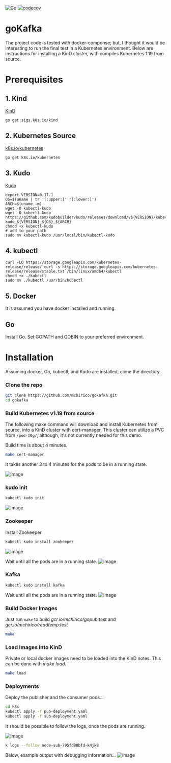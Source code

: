 ![Go](https://github.com/mchirico/gokafka/workflows/Go/badge.svg)
[![codecov](https://codecov.io/gh/mchirico/goKafka/branch/main/graph/badge.svg?token=AU1KLS2WIJ)](https://codecov.io/gh/mchirico/gokafka)


# goKafka
The project code is tested with docker-componse; but, I thought it would be interesting to
run the final test in a Kubernetes environment.  Below are instructions for installing a
KinD cluster, with compiles Kubernetes 1.19 from source.




# Prerequisites

## 1. Kind
[KinD](https://kind.sigs.k8s.io/) 
```
go get sigs.k8s.io/kind
```

## 2. Kubernetes Source
[k8s.io/kubernetes](https://github.com/kubernetes/kubernetes)
```
go get k8s.io/kubernetes
```

## 3. Kudo
[Kudo](https://kudo.dev/docs/cli/installation.html#cli-installation)
```
export VERSION=0.17.1
OS=$(uname | tr '[:upper:]' '[:lower:]')
ARCH=$(uname -m)
wget -O kubectl-kudo 
wget -O kubectl-kudo https://github.com/kudobuilder/kudo/releases/download/v${VERSION}/kubectl-kudo_${VERSION}_${OS}_${ARCH}
chmod +x kubectl-kudo
# add to your path
sudo mv kubectl-kudo /usr/local/bin/kubectl-kudo

```

## 4. kubectl

```
curl -LO https://storage.googleapis.com/kubernetes-release/release/`curl -s https://storage.googleapis.com/kubernetes-release/release/stable.txt`/bin/linux/amd64/kubectl
chmod +x ./kubectl
sudo mv ./kubectl /usr/bin/kubectl
```

## 5. Docker
It is assumed you have docker installed and running.


## Go
Install Go.  Set GOPATH and GOBIN to your preferred environment.

# Installation

Assuming docker, Go, kubectl,  and Kudo are installed, clone the directory.


### Clone the repo
```bash
git clone https://github.com/mchirico/gokafka.git
cd gokafka 
```

### Build Kubernetes v1.19 from source

The following make command will download and install Kubernetes from source, into a KinD
cluster with cert-manager.  This cluster can utilize a PVC from `/pod-10g/`, although, it's
not currently needed for this demo.  

Build time is about 4 minutes.

```bash
make cert-manager
```
It takes another 3 to 4 minutes for the pods to be in a running state.


![image](https://user-images.githubusercontent.com/755710/97125844-8d70ef80-170b-11eb-9bf8-04f549503277.png)

### kudo init
```bash
kubectl kudo init
```

![image](https://user-images.githubusercontent.com/755710/97125970-f22c4a00-170b-11eb-9f88-f6d384caf787.png)


### Zookeeper

Install Zookeeper
```bash
kubectl kudo install zookeeper
```
![image](https://user-images.githubusercontent.com/755710/97126153-839bbc00-170c-11eb-8188-055307775634.png)


Wait until all the pods are in a running state.
![image](https://user-images.githubusercontent.com/755710/97126185-8e565100-170c-11eb-8008-997f141f8fe4.png)


### Kafka
```bash
kubectl kudo install kafka
```

Wait until all the pods are in a running state.
![image](https://user-images.githubusercontent.com/755710/97126369-015fc780-170d-11eb-9dd8-a4c07f76d4a0.png)


### Build Docker Images

Just run `make` to build *gcr.io/mchirico/gopub:test* and *gcr.io/mchirico/readtemp:test*

```bash
make
```

### Load Images into KinD

Private or local docker images need to be loaded into the KinD notes.  This can be done with *make load*.

```bash
make load
```

### Deployments

Deploy the publisher and the consumer pods...

```bash
cd k8s
kubectl apply -f pub-deployment.yaml
kubectl apply -f sub-deployment.yaml
```

It should be possible to follow the logs, once the pods are running.

![image](https://user-images.githubusercontent.com/755710/97127144-3bca6400-170f-11eb-9276-d09247c27a10.png)


```bash
k logs --follow node-sub-795fd88bfd-k4jk8
```

Below, example output with debugging information...
![image](https://user-images.githubusercontent.com/755710/97127219-64525e00-170f-11eb-9135-1923c5f89088.png)

